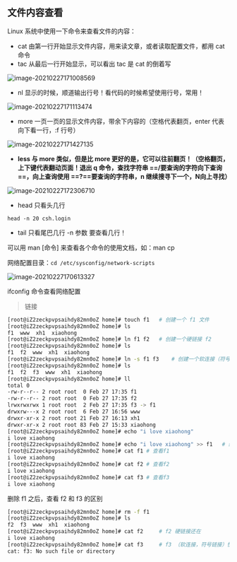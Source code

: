 ## 文件内容查看

Linux 系统中使用一下命令来查看文件的内容：

- cat 由第一行开始显示文件内容，用来读文章，或者读取配置文件，都用 cat 命令
- tac 从最后一行开始显示，可以看出 tac 是 cat 的倒着写

![image-20210227171008569](C:\Users\李祥鸿\AppData\Roaming\Typora\typora-user-images\image-20210227171008569.png)

- nl 显示的时候，顺道输出行号！看代码的时候希望使用行号，常用！

![image-20210227171113474](C:\Users\李祥鸿\AppData\Roaming\Typora\typora-user-images\image-20210227171113474.png)

- more 一页一页的显示文件内容，带余下内容的（空格代表翻页，enter 代表向下看一行，:f 行号）

![image-20210227171427135](C:\Users\李祥鸿\AppData\Roaming\Typora\typora-user-images\image-20210227171427135.png)

- **less 与 more 类似，但是比 more 更好的是，它可以往前翻页！（空格翻页，上下键代表翻动页面！退出 q 命令，查找字符串 ==/要查询的字符向下查询==，向上查询使用 ==?==要查询的字符串，n 继续搜寻下一个，N向上寻找）**

![image-20210227172306710](C:\Users\李祥鸿\AppData\Roaming\Typora\typora-user-images\image-20210227172306710.png)

- head 只看头几行

`head -n 20 csh.login `

- tail 只看尾巴几行 -n 参数 要查看几行！



可以用 man [命令] 来查看各个命令的使用文档，如：man cp

网络配置目录：`cd /etc/sysconfig/network-scripts`

![image-20210227170613327](C:\Users\李祥鸿\AppData\Roaming\Typora\typora-user-images\image-20210227170613327.png)



ifconfig 命令查看网络配置



> 链接



```bash
[root@iZ2zeckpvpsaihdy82mn0oZ home]# touch f1	# 创建一个 f1 文件
[root@iZ2zeckpvpsaihdy82mn0oZ home]# ls
f1  www  xh1  xiaohong
[root@iZ2zeckpvpsaihdy82mn0oZ home]# ln f1 f2	# 创建一个硬链接 f2
[root@iZ2zeckpvpsaihdy82mn0oZ home]# ls
f1  f2  www  xh1  xiaohong
[root@iZ2zeckpvpsaihdy82mn0oZ home]# ln -s f1 f3	# 创建一个软连接（符号链接）f3
[root@iZ2zeckpvpsaihdy82mn0oZ home]# ls
f1  f2  f3  www  xh1  xiaohong
[root@iZ2zeckpvpsaihdy82mn0oZ home]# ll
total 0
-rw-r--r-- 2 root root  0 Feb 27 17:35 f1
-rw-r--r-- 2 root root  0 Feb 27 17:35 f2
lrwxrwxrwx 1 root root  2 Feb 27 17:35 f3 -> f1
drwxrw---x 2 root root  6 Feb 27 16:56 www
drwxr-xr-x 2 root root 21 Feb 27 16:13 xh1
drwxr-xr-x 2 root root 83 Feb 27 15:33 xiaohong
[root@iZ2zeckpvpsaihdy82mn0oZ home]# echo "i love xiaohong"
i love xiaohong
[root@iZ2zeckpvpsaihdy82mn0oZ home]# echo "i love xiaohong" >> f1	# 给 f1 中写入字符串
[root@iZ2zeckpvpsaihdy82mn0oZ home]# cat f1	# 查看f1
i love xiaohong
[root@iZ2zeckpvpsaihdy82mn0oZ home]# cat f2 # 查看f2
i love xiaohong
[root@iZ2zeckpvpsaihdy82mn0oZ home]# cat f3 # 查看f3
i love xiaohong
```

删除 f1 之后，查看 f2 和 f3 的区别

```bash
[root@iZ2zeckpvpsaihdy82mn0oZ home]# rm -f f1
[root@iZ2zeckpvpsaihdy82mn0oZ home]# ls
f2  f3  www  xh1  xiaohong
[root@iZ2zeckpvpsaihdy82mn0oZ home]# cat f2		# f2 硬链接还在
i love xiaohong
[root@iZ2zeckpvpsaihdy82mn0oZ home]# cat f3		# f3 （软连接，符号链接）快捷方式失效！
cat: f3: No such file or directory
```



